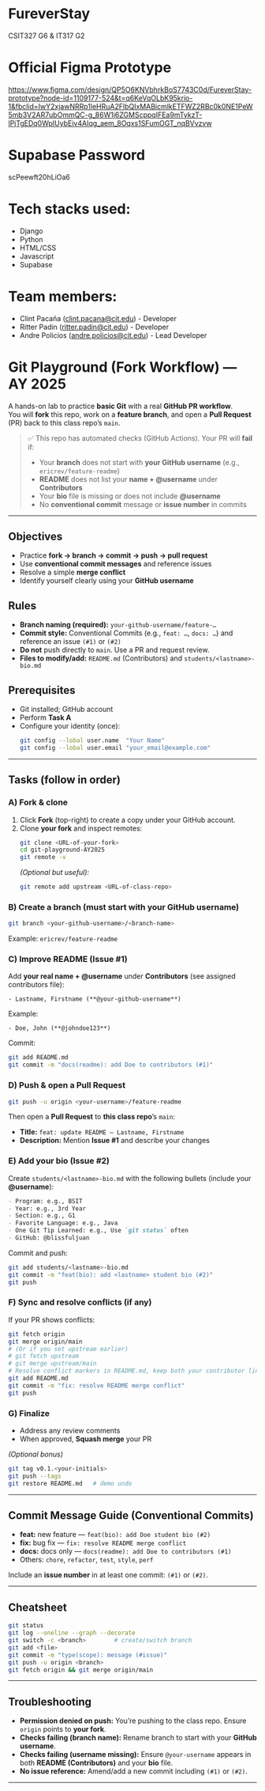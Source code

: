 # FureverStay
CSIT327 G6 &amp; IT317 G2

# Official Figma Prototype
https://www.figma.com/design/QP5O6KNVbhrkBoS7743C0d/FureverStay-prototype?node-id=1109177-524&t=q6KeVqOLbK95krio-1&fbclid=IwY2xjawNRRp1leHRuA2FlbQIxMABicmlkETFWZ2RBc0k0NE1PeW5mb3V2AR7ubOmmQC-g_86W1j6ZGMScppqIFEa9mTykzT-lPjTgEDq0WpIUybEiv4AIqg_aem_8Oqxs1SFumOGT_nqBVvzvw

# Supabase Password
scPeewft20hLiOa6

# Tech stacks used:
- Django
- Python
- HTML/CSS
- Javascript
- Supabase

# Team members:
- Clint Pacaña (clint.pacana@cit.edu) - Developer
- Ritter Padin (ritter.padin@cit.edu) - Developer
- Andre Policios (andre.policios@cit.edu) - Lead Developer


# Git Playground (Fork Workflow) — AY 2025

A hands-on lab to practice **basic Git** with a real **GitHub PR workflow**.  
You will **fork** this repo, work on a **feature branch**, and open a **Pull Request** (PR) back to this class repo’s `main`.

> ✅ This repo has automated checks (GitHub Actions). Your PR will **fail** if:
> - Your **branch** does not start with **your GitHub username** (e.g., `ericrev/feature-readme`)
> - **README** does not list your **name + @username** under **Contributors**
> - Your **bio** file is missing or does not include **@username**
> - No **conventional commit** message or **issue number** in commits

---

## Objectives
- Practice **fork → branch → commit → push → pull request**
- Use **conventional commit messages** and reference issues
- Resolve a simple **merge conflict**
- Identify yourself clearly using your **GitHub username**

## Rules
- **Branch naming (required):** `your-github-username/feature-…`
- **Commit style:** Conventional Commits (e.g., `feat: …`, `docs: …`) and reference an issue `(#1)` or `(#2)`
- **Do not** push directly to `main`. Use a PR and request review.
- **Files to modify/add:** `README.md` (Contributors) and `students/<lastname>-bio.md`

## Prerequisites
- Git installed; GitHub account
- Perform **Task A**
- Configure your identity (once):
  ```bash
  git config --lobal user.name  "Your Name"
  git config --lobal user.email "your_email@example.com"
  ```

---

## Tasks (follow in order)

### A) Fork & clone
1. Click **Fork** (top-right) to create a copy under your GitHub account.
2. Clone **your fork** and inspect remotes:
   ```bash
   git clone <URL-of-your-fork>
   cd git-playground-AY2025
   git remote -v
   ```
   *(Optional but useful):*
   ```bash
   git remote add upstream <URL-of-class-repo>
   ```

### B) Create a branch (must start with your GitHub username)
```bash
git branch <your-github-username>/<branch-name>
```
Example: `ericrev/feature-readme`

### C) Improve README (Issue #1)
Add **your real name + @username** under **Contributors** (see assigned contributors file):
```
- Lastname, Firstname (**@your-github-username**)
```
Example:
```
- Doe, John (**@johndoe123**)
```
Commit:
```bash
git add README.md
git commit -m "docs(readme): add Doe to contributors (#1)"
```

### D) Push & open a Pull Request
```bash
git push -u origin <your-username>/feature-readme
```
Then open a **Pull Request** to **this class repo**’s `main`:
- **Title:** `feat: update README – Lastname, Firstname`
- **Description:** Mention **Issue #1** and describe your changes

### E) Add your bio (Issue #2)
Create `students/<lastname>-bio.md` with the following bullets (include your **@username**):
```markdown
- Program: e.g., BSIT
- Year: e.g., 3rd Year
- Section: e.g., G1
- Favorite Language: e.g., Java
- One Git Tip Learned: e.g., Use `git status` often
- GitHub: @blissfuljuan
```
Commit and push:
```bash
git add students/<lastname>-bio.md
git commit -m "feat(bio): add <lastname> student bio (#2)"
git push
```

### F) Sync and resolve conflicts (if any)
If your PR shows conflicts:
```bash
git fetch origin
git merge origin/main
# (Or if you set upstream earlier)
# git fetch upstream
# git merge upstream/main
# Resolve conflict markers in README.md, keep both your contributor line and class updates
git add README.md
git commit -m "fix: resolve README merge conflict"
git push
```

### G) Finalize
- Address any review comments
- When approved, **Squash merge** your PR

*(Optional bonus)*
```bash
git tag v0.1.<your-initials>
git push --tags
git restore README.md   # demo undo
```

---

## Commit Message Guide (Conventional Commits)
- **feat:** new feature — `feat(bio): add Doe student bio (#2)`
- **fix:** bug fix — `fix: resolve README merge conflict`
- **docs:** docs only — `docs(readme): add Doe to contributors (#1)`
- Others: `chore`, `refactor`, `test`, `style`, `perf`

Include an **issue number** in at least one commit: `(#1)` or `(#2)`.

---

## Cheatsheet
```bash
git status
git log --oneline --graph --decorate
git switch -c <branch>        # create/switch branch
git add <file>
git commit -m "type(scope): message (#issue)"
git push -u origin <branch>
git fetch origin && git merge origin/main
```

---

## Troubleshooting
- **Permission denied on push:** You’re pushing to the class repo. Ensure `origin` points to **your fork**.
- **Checks failing (branch name):** Rename branch to start with your **GitHub username**.
- **Checks failing (username missing):** Ensure `@your-username` appears in both **README (Contributors)** and your **bio** file.
- **No issue reference:** Amend/add a new commit including `(#1)` or `(#2)`.

---
